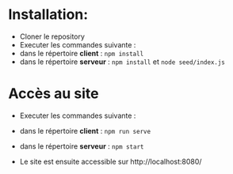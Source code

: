 # Installation:

* Cloner le repository
* Executer les commandes suivante :
 * dans le répertoire **client** : `npm install`
 * dans le répertoire **serveur** : `npm install` et `node seed/index.js`

# Accès au site
* Executer les commandes suivante :
 * dans le répertoire **client** : `npm run serve`
 * dans le répertoire **serveur** : `npm start`

* Le site est ensuite accessible sur http://localhost:8080/



